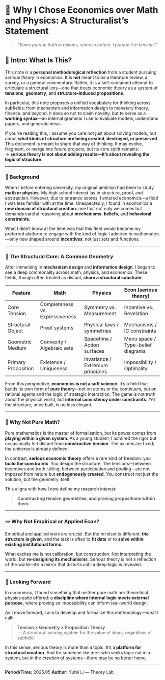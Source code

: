 # 🎯 Why I Chose Economics over Math and Physics: A Structuralist’s Statement

> *“Some pursue truth in axioms, some in nature. I pursue it in tension.”*

## 🙌 Intro: What Is This?

This note is a **personal methodological reflection** from a student pursuing *serious theory* in economics. It is **not** meant to be a literature review, a survey, or a general commentary. Rather, it is a self-contained attempt to articulate a structural lens—one that treats economic theory as a system of **tensions**, **geometry**, and **structure-induced propositions**.

In particular, this note proposes a unified vocabulary for thinking across subfields: from mechanism and information design to monetary theory, finance, and beyond. It does so not to claim novelty, but to serve as a **working syntax**—an internal grammar I use to evaluate models, understand papers, and generate ideas.

If you're reading this, I assume you care not just about solving models, but about **what kinds of structure are being created, destroyed, or preserved**. This document is meant to share that way of thinking. It may evolve, fragment, or merge into future projects, but its core spirit remains:  
→ **serious theory is not about adding results—it’s about revealing the logic of structure.**

---

### 🧭 Background

When I before entering university, my original ambition had been to study **math or physics**. My high school interest lay in structure, proof, and abstraction. However, due to entrance scores, I entered economics—a field I was less familiar with at the time. Unexpectedly, I found in economics a **new domain of structural creation**: one that not only welcomes but demands careful reasoning about **mechanisms**, **beliefs**, and **behavioral constraints**.

What I didn’t know at the time was that this field would become my preferred platform to engage with the kind of logic I admired in mathematics—only now shaped around **incentives**, not just sets and functions.

---

### 📐 The Structural Core: A Common Geometry

After immersing in **mechanism design** and **information design**, I began to see a deep commonality across math, physics, and economics. These fields, though often treated as distant, **share a structural substrate**:

| Feature             | Math                            | Physics                          | Econ (serious theory)             |
| ------------------- | ------------------------------- | -------------------------------- | --------------------------------- |
| Core Tension        | Completeness vs. Expressiveness | Symmetry vs. Measurement         | Incentive vs. Revelation          |
| Structural Object   | Proof systems                   | Physical laws / symmetries       | Mechanisms / IC constraints       |
| Geometric Medium    | Convexity / Algebraic sets      | Spacetime / Action surfaces      | Menu space / Type-belief diagrams |
| Primary Proposition | Existence / Uniqueness          | Invariance / Extremum principles | Impossibility / Optimality        |

From this perspective, **economics is not a soft science**. It’s a field that builds its own form of **pure theory**—not on atoms or the continuum, but on rational agents and the logic of strategic interaction. The game is not truth about the physical world, but **internal consistency under constraints**. Yet the structure, once built, is no less elegant.

---

### 🧩 Why Not Pure Math?

Pure mathematics is the master of formalization, but its power comes from **playing within a given system**. As a young student, I admired the rigor but occasionally felt distant from **constructive tension**. The axioms are fixed; the universe is already defined.

In contrast, **serious economic theory** offers a rare kind of freedom: you **build the constraints**. You design the structure. The tensions—between incentives and truth-telling, between participation and pooling—are not imposed from nature but **endogenously created**. You construct not just the solution, but the geometry itself.

This aligns with how I now define my research interest:

> **Constructing tension geometries, and proving propositions within them.**

---

### 🪢 Why Not Empirical or Applied Econ?

Empirical and applied work are crucial. But the mindset is different: **the structure is given**, and the task is often to **fit data** or to **solve within existing institutional forms**.

What excites me is not calibration, but construction. Not interpreting the world, but **re-designing its mechanisms**. Serious theory is not a reflection of the world—it’s a mirror that distorts until a deep logic is revealed.

---

### 🔭 Looking Forward

In economics, I found something that neither pure math nor theoretical physics quite offered: a **discipline where internal logic meets external purpose**, where proving an impossibility can inform real-world design.

As I move forward, I aim to develop and formalize this methodology—what I call:

> **Tension × Geometry × Proposition Theory**  
> — A structural scoring system for the value of ideas, regardless of subfield.

In this sense, serious theory is more than a topic. It’s a **platform for structural creation**. And for someone like me—who seeks logic not in a system, but in the *creation* of systems—there may be no better home.

---

**Period/Time:** 2025.05 
**Author:** Yufei Li — Theory Lab
